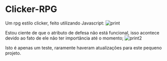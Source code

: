# Clicker-RPG
Um rpg estilo clicker, feito utilizando Javascript:
![print](https://raw.githubusercontent.com/Drolho/Clicker-RPG/main/RPG%20Project/img/print.PNG)

Estou ciente de que o atributo de defesa não está funcional,
isso acontece devido ao fato de ele não ter importância até o momento;
![print2](https://raw.githubusercontent.com/Drolho/Clicker-RPG/main/RPG%20Project/img/print2.PNG)

Isto é apenas um teste, raramente haveram atualizações para este pequeno projeto.

